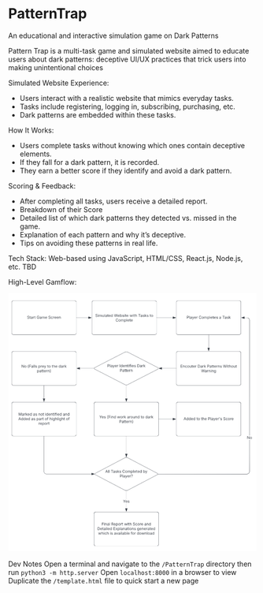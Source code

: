# PatternTrap
An educational and interactive simulation game on Dark Patterns

Pattern Trap is a multi-task game and simulated website aimed to educate users about dark patterns: deceptive UI/UX practices that trick users into making unintentional choices

Simulated Website Experience:
* Users interact with a realistic website that mimics everyday tasks.
* Tasks include registering, logging in, subscribing, purchasing, etc.
* Dark patterns are embedded within these tasks.

How It Works:
* Users complete tasks without knowing which ones contain deceptive elements.
* If they fall for a dark pattern, it is recorded.
* They earn a better score if they identify and avoid a dark pattern.

Scoring & Feedback:
* After completing all tasks, users receive a detailed report.
* Breakdown of their Score
* Detailed list of which dark patterns they detected vs. missed in the game.
* Explanation of each pattern and why it’s deceptive.
* Tips on avoiding these patterns in real life.

Tech Stack: Web-based using JavaScript, HTML/CSS, React.js, Node.js, etc. TBD

High-Level Gamflow:

![Alt](/Pattern_Trap_HL_Gameflow.png "High-Level Gamflow")

Dev Notes
Open a terminal and navigate to the `/PatternTrap` directory then run `python3 -m http.server`
Open `localhost:8000` in a browser to view
Duplicate the `/template.html` file to quick start a new page